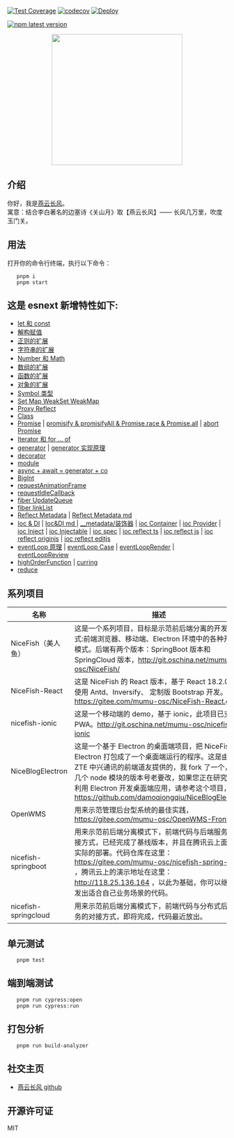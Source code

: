 [![Test Coverage](https://github.com/yanyunchangfeng/learn-esnext/actions/workflows/test.yml/badge.svg)](https://github.com/yanyunchangfeng/learn-esnext/actions/workflows/test.yml/?query=branch:main) [![codecov](https://codecov.io/gh/yanyunchangfeng/learn-esnext/branch/main/graph/badge.svg)](https://codecov.io/gh/yanyunchangfeng/learn-esnext) [![Deploy](https://github.com/yanyunchangfeng/learn-esnext/workflows/Deploy/badge.svg)](https://github.com/yanyunchangfeng/learn-esnext/actions/workflows/deploy.yml)

[![npm latest version](https://img.shields.io/npm/v/learn-esnext/latest.svg)](https://www.npmjs.com/package/learn-esnext)

<p align="center">
    <img width="300" src="src/assets/img/yanyunchangfeng.png">
</p>

## 介绍

你好，我是[燕云长风](https://yanyunchangfeng.github.io)。  
 寓意：结合李白著名的边塞诗《关山月》取【燕云长风】—— 长风几万里，吹度玉门关。

## 用法

打开你的命令行终端，执行以下命令：

```
   pnpm i
   pnpm start
```

## 这是 esnext 新增特性如下:

- [let 和 const](src/app/lesson1/index.ts)
- [解构赋值](src/app/lesson2/index.ts)
- [正则的扩展](src/app/lesson3/index.ts)
- [字符串的扩展](src/app/lesson4/index.ts)
- [Number 和 Math](src/app/lesson5/index.ts)
- [数组的扩展](src/app/lesson6/index.ts)
- [函数的扩展](src/app/lesson7/index.ts)
- [对象的扩展](src/app/lesson8/index.ts)
- [Symbol 类型](src/app/lesson9/index.ts)
- [Set Map WeakSet WeakMap](src/app/lesson10/index.ts)
- [Proxy Reflect ](src/app/lesson11/index.ts)
- [Class](src/app/lesson12/index.ts)
- [Promise](src/app/lesson13/index.ts) | [promisify & promisifyAll & Promise.race & Promise.all](src/app/lesson13/promisify.ts) | [abort Promise](src/app/lesson13/abort.ts)
- [Iterator 和 for ... of](src/app/lesson14/index.ts)
- [generator](src/app/lesson15/index.ts) | [generator 实现原理](src/app/lesson15/generator.ts)
- [decorator](src/app/lesson16/index.ts)
- [module](src/app/lesson17/index.ts)
- [async + await = generator + co](src/app/lesson18/index.ts)
- [BigInt](src/app/lesson19/index.ts)
- [requestAnimationFrame](src/app/lesson21/index.ts)
- [requestIdleCallback](src/app/lesson22/index.ts)
- [fiber UpdateQueue](src/app/lesson23/index.ts)
- [fiber linkList ](src/app/lesson24/index.ts)
- [Reflect Metadata](src/app/lesson25/index.ts) | [Reflect Metadata md ](src/app/lesson25/index.md)
- [Ioc & DI](src/app/lesson26/index.ts) | [Ioc&DI md ](src/app/lesson26/index.md) | [\_\_metadata/装饰器](src/app/ioc/index.ts) | [ioc Container](src/app/ioc/container.ts) | [ioc Provider](src/app/ioc/provider.ts) | [ioc Inject](src/app/ioc/inject.ts) | [ioc Injectable](src/app/ioc/injectable.ts) | [ioc spec](src/app/ioc/index.spec.ts) | [ioc reflect ts](src/app/reflect/index.ts) | [ioc reflect js](src/app/reflect/index.js) | [ioc reflect originjs](src/app/reflect/originIndex.js) | [ioc reflect editjs](src/app/reflect/editIndex.js)
- [eventLoop 原理](src/app/lesson27/index.ts) | [eventLoop Case](src/app/lesson27/eventLoop.ts) | [eventLoopRender](src/app/lesson27/eventLoopRender.ts) | [eventLoopReview](src/app/lesson27/eventLoopReview.ts)
- [highOrderFunction](src/app/lesson28/index.ts) | [curring](src/app/lesson28/curring.ts)
- [reduce](src/app/reduce/index.ts)

## 系列项目

| 名称 | 描述 |
| --- | --- |
| NiceFish（美人鱼） | 这是一个系列项目，目标是示范前后端分离的开发模式:前端浏览器、移动端、Electron 环境中的各种开发模式。后端有两个版本：SpringBoot 版本和 SpringCloud 版本，http://git.oschina.net/mumu-osc/NiceFish/ |
| NiceFish-React | 这是 NiceFish 的 React 版本，基于 React 18.2.0 ，使用 Antd、Inversify、 定制版 Bootstrap 开发。 https://gitee.com/mumu-osc/NiceFish-React.git |
| nicefish-ionic | 这是一个移动端的 demo，基于 ionic，此项目已支持 PWA。http://git.oschina.net/mumu-osc/nicefish-ionic |
| NiceBlogElectron | 这是一个基于 Electron 的桌面端项目，把 NiceFish 用 Electron 打包成了一个桌面端运行的程序。这是由 ZTE 中兴通讯的前端道友提供的，我 fork 了一个，有几个 node 模块的版本号老要改，如果您正在研究如何利用 Electron 开发桌面端应用，请参考这个项目，https://github.com/damoqiongqiu/NiceBlogElectron |
| OpenWMS | 用来示范管理后台型系统的最佳实践，https://gitee.com/mumu-osc/OpenWMS-Frontend |
| nicefish-springboot | 用来示范前后端分离模式下，前端代码与后端服务的对接方式，已经完成了基线版本，并且在腾讯云上面做了实际的部署。代码仓库在这里： https://gitee.com/mumu-osc/nicefish-spring-boot ，腾讯云上的演示地址在这里： http://118.25.136.164 ，以此为基础，你可以继续开发出适合自己业务场景的代码。 |
| nicefish-springcloud | 用来示范前后端分离模式下，前端代码与分布式后端服务的对接方式，即将完成，代码最近放出。 |

## 单元测试

```
   pnpm test
```

## 端到端测试

```
   pnpm run cypress:open
   pnpm run cypress:run
```

## 打包分析

```
   pnpm run build-analyzer
```

## 社交主页

- [燕云长风 github](https://github.com/yanyunchangfeng)

## 开源许可证

MIT
